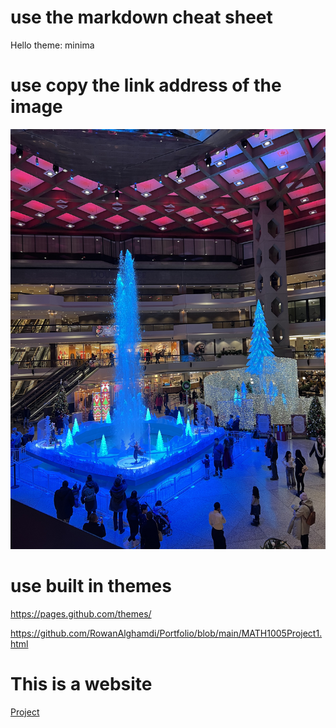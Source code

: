 # use the markdown cheat sheet 
Hello 
theme: minima
# use copy the link address of the image 
![](/images/IMG_1942.jpeg)

# use built in themes 
https://pages.github.com/themes/

https://github.com/RowanAlghamdi/Portfolio/blob/main/MATH1005Project1.html
<HTML>
<H1>This is a website</H1>
<p><a href="MATH1005Project1.html">Project</a>
